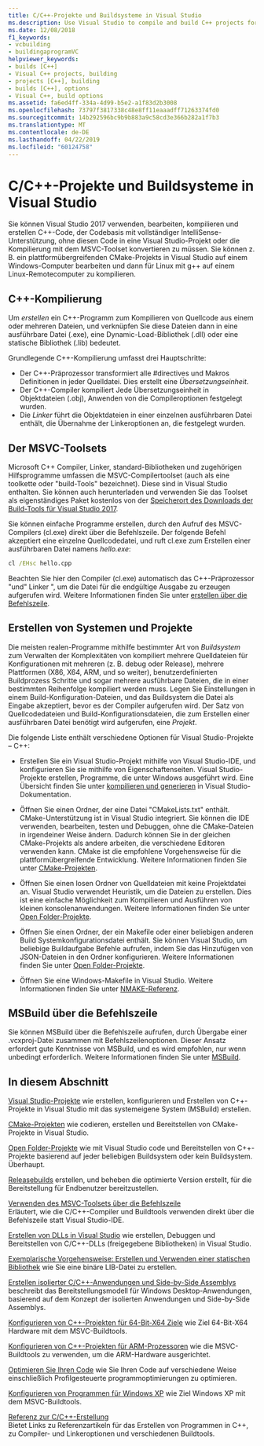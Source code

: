 ```yaml
---
title: C/C++-Projekte und Buildsysteme in Visual Studio
ms.description: Use Visual Studio to compile and build C++ projects for Windows, ARM or Linux based on any project system.
ms.date: 12/08/2018
f1_keywords:
- vcbuilding
- buildingaprogramVC
helpviewer_keywords:
- builds [C++]
- Visual C++ projects, building
- projects [C++], building
- builds [C++], options
- Visual C++, build options
ms.assetid: fa6ed4ff-334a-4d99-b5e2-a1f83d2b3008
ms.openlocfilehash: 73797f3817338c48e8ff11eaaadff71263374fd0
ms.sourcegitcommit: 14b292596bc9b9b883a9c58cd3e366b282a1f7b3
ms.translationtype: MT
ms.contentlocale: de-DE
ms.lasthandoff: 04/22/2019
ms.locfileid: "60124758"
---
```

# <a name="cc-projects-and-build-systems-in-visual-studio"></a>C/C++-Projekte und Buildsysteme in Visual Studio

Sie können Visual Studio 2017 verwenden, bearbeiten, kompilieren und erstellen C++-Code, der Codebasis mit vollständiger IntelliSense-Unterstützung, ohne diesen Code in eine Visual Studio-Projekt oder die Kompilierung mit dem MSVC-Toolset konvertieren zu müssen. Sie können z. B. ein plattformübergreifenden CMake-Projekts in Visual Studio auf einem Windows-Computer bearbeiten und dann für Linux mit g++ auf einem Linux-Remotecomputer zu kompilieren.

## <a name="c-compilation"></a>C++-Kompilierung

Um *erstellen* ein C++-Programm zum Kompilieren von Quellcode aus einem oder mehreren Dateien, und verknüpfen Sie diese Dateien dann in eine ausführbare Datei (.exe), eine Dynamic-Load-Bibliothek (.dll) oder eine statische Bibliothek (.lib) bedeutet. 

Grundlegende C++-Kompilierung umfasst drei Hauptschritte:

- Der C++-Präprozessor transformiert alle #directives und Makros Definitionen in jeder Quelldatei. Dies erstellt eine *Übersetzungseinheit*.
- Der C++-Compiler kompiliert Jede Übersetzungseinheit in Objektdateien (.obj), Anwenden von die Compileroptionen festgelegt wurden.
- Die *Linker* führt die Objektdateien in einer einzelnen ausführbaren Datei enthält, die Übernahme der Linkeroptionen an, die festgelegt wurden. 

## <a name="the-msvc-toolset"></a>Der MSVC-Toolsets

Microsoft C++ Compiler, Linker, standard-Bibliotheken und zugehörigen Hilfsprogramme umfassen die MSVC-Compilertoolset (auch als eine toolkette oder "build-Tools" bezeichnet). Diese sind in Visual Studio enthalten. Sie können auch herunterladen und verwenden Sie das Toolset als eigenständiges Paket kostenlos von der [Speicherort des Downloads der Build-Tools für Visual Studio 2017](https://visualstudio.microsoft.com/downloads/#build-tools-for-visual-studio-2017).

Sie können einfache Programme erstellen, durch den Aufruf des MSVC-Compilers (cl.exe) direkt über die Befehlszeile. Der folgende Befehl akzeptiert eine einzelne Quellcodedatei, und ruft cl.exe zum Erstellen einer ausführbaren Datei namens *hello.exe*: 

```cmd
cl /EHsc hello.cpp
```
Beachten Sie hier den Compiler (cl.exe) automatisch das C++-Präprozessor "und" Linker ", um die Datei für die endgültige Ausgabe zu erzeugen aufgerufen wird.  Weitere Informationen finden Sie unter [erstellen über die Befehlszeile](building-on-the-command-line.md).

## <a name="build-systems-and-projects"></a>Erstellen von Systemen und Projekte

Die meisten realen-Programme mithilfe bestimmter Art von *Buildsystem* zum Verwalten der Komplexitäten von kompiliert mehrere Quelldateien für Konfigurationen mit mehreren (z. B. debug oder Release), mehrere Plattformen (X86, X64, ARM, und so weiter), benutzerdefinierten Buildprozess Schritte und sogar mehrere ausführbare Dateien, die in einer bestimmten Reihenfolge kompiliert werden muss. Legen Sie Einstellungen in einem Build-Konfiguration-Dateien, und das Buildsystem die Datei als Eingabe akzeptiert, bevor es der Compiler aufgerufen wird. Der Satz von Quellcodedateien und Build-Konfigurationsdateien, die zum Erstellen einer ausführbaren Datei benötigt wird aufgerufen, eine *Projekt*. 

Die folgende Liste enthält verschiedene Optionen für Visual Studio-Projekte – C++:

- Erstellen Sie ein Visual Studio-Projekt mithilfe von Visual Studio-IDE, und konfigurieren Sie sie mithilfe von Eigenschaftenseiten. Visual Studio-Projekte erstellen, Programme, die unter Windows ausgeführt wird. Eine Übersicht finden Sie unter [kompilieren und generieren](/visualstudio/ide/compiling-and-building-in-visual-studio) in Visual Studio-Dokumentation.

- Öffnen Sie einen Ordner, der eine Datei "CMakeLists.txt" enthält. CMake-Unterstützung ist in Visual Studio integriert. Sie können die IDE verwenden, bearbeiten, testen und Debuggen, ohne die CMake-Dateien in irgendeiner Weise ändern. Dadurch können Sie in der gleichen CMake-Projekts als andere arbeiten, die verschiedene Editoren verwenden kann. CMake ist die empfohlene Vorgehensweise für die plattformübergreifende Entwicklung. Weitere Informationen finden Sie unter [CMake-Projekten](cmake-projects-in-visual-studio.md).
 
- Öffnen Sie einen losen Ordner von Quelldateien mit keine Projektdatei an. Visual Studio verwendet Heuristik, um die Dateien zu erstellen. Dies ist eine einfache Möglichkeit zum Kompilieren und Ausführen von kleinen konsolenanwendungen. Weitere Informationen finden Sie unter [Open Folder-Projekte](open-folder-projects-cpp.md).

- Öffnen Sie einen Ordner, der ein Makefile oder einer beliebigen anderen Build Systemkonfigurationsdatei enthält. Sie können Visual Studio, um beliebige Buildaufgabe Befehle aufrufen, indem Sie das Hinzufügen von JSON-Dateien in den Ordner konfigurieren. Weitere Informationen finden Sie unter [Open Folder-Projekte](open-folder-projects-cpp.md).
 
- Öffnen Sie eine Windows-Makefile in Visual Studio. Weitere Informationen finden Sie unter [NMAKE-Referenz](reference/nmake-reference.md).

## <a name="msbuild-from-the-command-line"></a>MSBuild über die Befehlszeile 

Sie können MSBuild über die Befehlszeile aufrufen, durch Übergabe einer .vcxproj-Datei zusammen mit Befehlszeilenoptionen. Dieser Ansatz erfordert gute Kenntnisse von MSBuild, und es wird empfohlen, nur wenn unbedingt erforderlich. Weitere Informationen finden Sie unter [MSBuild](msbuild-visual-cpp.md).

## <a name="in-this-section"></a>In diesem Abschnitt

[Visual Studio-Projekte](creating-and-managing-visual-cpp-projects.md) wie erstellen, konfigurieren und Erstellen von C++-Projekte in Visual Studio mit das systemeigene System (MSBuild) erstellen.

[CMake-Projekten](cmake-projects-in-visual-studio.md) wie codieren, erstellen und Bereitstellen von CMake-Projekte in Visual Studio.

[Open Folder-Projekte](open-folder-projects-cpp.md) wie mit Visual Studio code und Bereitstellen von C++-Projekte basierend auf jeder beliebigen Buildsystem oder kein Buildsystem. Überhaupt. 

[Releasebuilds](release-builds.md) erstellen, und beheben die optimierte Version erstellt, für die Bereitstellung für Endbenutzer bereitzustellen.

[Verwenden des MSVC-Toolsets über die Befehlszeile](building-on-the-command-line.md)<br/>
Erläutert, wie die C/C++-Compiler und Buildtools verwenden direkt über die Befehlszeile statt Visual Studio-IDE.

[Erstellen von DLLs in Visual Studio](dlls-in-visual-cpp.md) wie erstellen, Debuggen und Bereitstellen von C/C++-DLLs (freigegebene Bibliotheken) in Visual Studio.

[Exemplarische Vorgehensweise: Erstellen und Verwenden einer statischen Bibliothek](walkthrough-creating-and-using-a-static-library-cpp.md) wie Sie eine binäre LIB-Datei zu erstellen.

[Erstellen isolierter C/C++-Anwendungen und Side-by-Side Assemblys](building-c-cpp-isolated-applications-and-side-by-side-assemblies.md) beschreibt das Bereitstellungsmodell für Windows Desktop-Anwendungen, basierend auf dem Konzept der isolierten Anwendungen und Side-by-Side Assemblys.

[Konfigurieren von C++-Projekten für 64-Bit-X64 Ziele](configuring-programs-for-64-bit-visual-cpp.md) wie Ziel 64-Bit-X64 Hardware mit dem MSVC-Buildtools.

[Konfigurieren von C++-Projekten für ARM-Prozessoren](configuring-programs-for-arm-processors-visual-cpp.md) wie die MSVC-Buildtools zu verwenden, um die ARM-Hardware ausgerichtet.

[Optimieren Sie Ihren Code](optimizing-your-code.md) wie Sie Ihren Code auf verschiedene Weise einschließlich Profilgesteuerte programmoptimierungen zu optimieren.

[Konfigurieren von Programmen für Windows XP](configuring-programs-for-windows-xp.md) wie Ziel Windows XP mit dem MSVC-Buildtools.

[Referenz zur C/C++-Erstellung](reference/c-cpp-building-reference.md)<br/>
Bietet Links zu Referenzartikeln für das Erstellen von Programmen in C++, zu Compiler- und Linkeroptionen und verschiedenen Buildtools.
